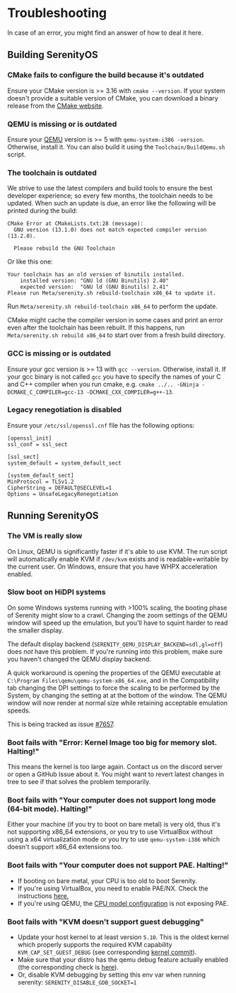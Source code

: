 # Troubleshooting

In case of an error, you might find an answer of how to deal it here.

## Building SerenityOS

### CMake fails to configure the build because it's outdated

Ensure your CMake version is >= 3.16 with `cmake --version`. If your system doesn't provide a suitable
version of CMake, you can download a binary release from the [CMake website](https://cmake.org/download).

### QEMU is missing or is outdated

Ensure your [QEMU](https://www.qemu.org/) version is >= 5 with `qemu-system-i386 -version`. Otherwise,
install it. You can also build it using the `Toolchain/BuildQemu.sh` script.

### The toolchain is outdated

We strive to use the latest compilers and build tools to ensure the best developer experience; so every
few months, the toolchain needs to be updated. When such an update is due, an error like the following
will be printed during the build:

```
CMake Error at CMakeLists.txt:28 (message):
  GNU version (13.1.0) does not match expected compiler version (13.2.0).

  Please rebuild the GNU Toolchain
```

Or like this one:

```
Your toolchain has an old version of binutils installed.
    installed version: "GNU ld (GNU Binutils) 2.40"
    expected version:  "GNU ld (GNU Binutils) 2.41"
Please run Meta/serenity.sh rebuild-toolchain x86_64 to update it.
```

Run `Meta/serenity.sh rebuild-toolchain x86_64` to perform the update.

CMake might cache the compiler version in some cases and print an error even after the toolchain has been rebuilt.
If this happens, run `Meta/serenity.sh rebuild x86_64` to start over from a fresh build directory.

### GCC is missing or is outdated

Ensure your gcc version is >= 13 with `gcc --version`. Otherwise, install it. If your gcc binary is not
called `gcc` you have to specify the names of your C and C++ compiler when you run cmake, e.g.
`cmake ../.. -GNinja -DCMAKE_C_COMPILER=gcc-13 -DCMAKE_CXX_COMPILER=g++-13`.

### Legacy renegotiation is disabled

Ensure your `/etc/ssl/openssl.cnf` file has the following options:

```console
[openssl_init]
ssl_conf = ssl_sect

[ssl_sect]
system_default = system_default_sect

[system_default_sect]
MinProtocol = TLSv1.2
CipherString = DEFAULT@SECLEVEL=1
Options = UnsafeLegacyRenegotiation
```

## Running SerenityOS

### The VM is really slow

On Linux, QEMU is significantly faster if it's able to use KVM. The run script will automatically enable KVM
if `/dev/kvm` exists and is readable+writable by the current user. On Windows, ensure that you have
WHPX acceleration enabled.

### Slow boot on HiDPI systems

On some Windows systems running with >100% scaling, the booting phase of Serenity might slow to a crawl. Changing the
zoom settings of the QEMU window will speed up the emulation, but you'll have to squint harder to read the smaller display.

The default display backend (`SERENITY_QEMU_DISPLAY_BACKEND=sdl,gl=off`) does _not_ have this problem. If you're
running into this problem, make sure you haven't changed the QEMU display backend.

A quick workaround is opening the properties of the QEMU executable at `C:\Program Files\qemu\qemu-system-x86_64.exe`, and
in the Compatibility tab changing the DPI settings to force the scaling to be performed by the System, by changing the
setting at at the bottom of the window. The QEMU window will now render at normal size while retaining acceptable emulation speeds.

This is being tracked as issue [#7657](https://github.com/SerenityOS/serenity/issues/7657).

### Boot fails with "Error: Kernel Image too big for memory slot. Halting!"

This means the kernel is too large again. Contact us on the discord server or open a GitHub Issue about it.
You might want to revert latest changes in tree to see if that solves the problem temporarily.

### Boot fails with "Your computer does not support long mode (64-bit mode). Halting!"

Either your machine (if you try to boot on bare metal) is very old, thus it's not supporting x86_64
extensions, or you try to use VirtualBox without using a x64 virtualization mode or you try to use
`qemu-system-i386` which doesn't support x86_64 extensions too.

### Boot fails with "Your computer does not support PAE. Halting!"

- If booting on bare metal, your CPU is too old to boot Serenity.
- If you're using VirtualBox, you need to enable PAE/NX. Check the instructions [here.](VirtualBox.md)
- If you're using QEMU, the [CPU model configuration](https://qemu-project.gitlab.io/qemu/system/qemu-cpu-models.html) is not exposing PAE.

### Boot fails with "KVM doesn't support guest debugging"
- Update your host kernel to at least version `5.10`. This is the oldest kernel which properly supports the required KVM capability `KVM_CAP_SET_GUEST_DEBUG` (see corresponding [kernel commit](https://github.com/torvalds/linux/commit/b9b2782cd5)).
- Make sure that your distro has the qemu debug feature actually enabled (the corresponding check is [here](https://gitlab.com/qemu-project/qemu/-/blob/222059a0fccf4af3be776fe35a5ea2d6a68f9a0b/accel/kvm/kvm-all.c#L2540)).
- Or, disable KVM debugging by setting this env var when running serenity: `SERENITY_DISABLE_GDB_SOCKET=1`
